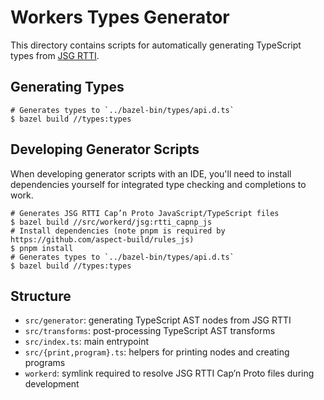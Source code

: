 # Workers Types Generator

This directory contains scripts for automatically generating TypeScript types
from [JSG RTTI](../src/workerd/jsg/rtti.h).

## Generating Types

```shell
# Generates types to `../bazel-bin/types/api.d.ts`
$ bazel build //types:types
```

## Developing Generator Scripts

When developing generator scripts with an IDE, you'll need to install
dependencies yourself for integrated type checking and completions to work.

```shell
# Generates JSG RTTI Cap’n Proto JavaScript/TypeScript files
$ bazel build //src/workerd/jsg:rtti_capnp_js
# Install dependencies (note pnpm is required by https://github.com/aspect-build/rules_js)
$ pnpm install
# Generates types to `../bazel-bin/types/api.d.ts`
$ bazel build //types:types
```

## Structure

- `src/generator`: generating TypeScript AST nodes from JSG RTTI
- `src/transforms`: post-processing TypeScript AST transforms
- `src/index.ts`: main entrypoint
- `src/{print,program}.ts`: helpers for printing nodes and creating programs
- `workerd`: symlink required to resolve JSG RTTI Cap’n Proto files during development
